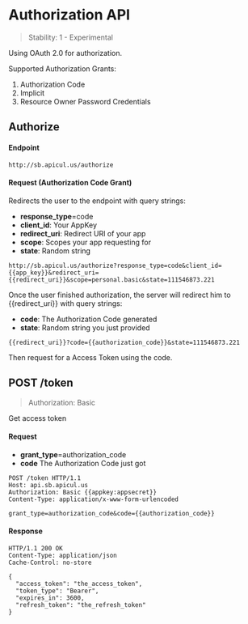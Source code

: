Authorization API
==========

> Stability: 1 - Experimental

Using OAuth 2.0 for authorization.

Supported Authorization Grants:

1. Authorization Code
2. Implicit
3. Resource Owner Password Credentials

## Authorize

#### Endpoint

```
http://sb.apicul.us/authorize
```

#### Request (Authorization Code Grant)

Redirects the user to the endpoint with query strings:

* **response_type**=code
* **client_id**: Your AppKey
* **redirect_uri**: Redirect URI of your app
* **scope**: Scopes your app requesting for
* **state**: Random string

```
http://sb.apicul.us/authorize?response_type=code&client_id={{app_key}}&redirect_uri={{redirect_uri}}&scope=personal.basic&state=111546873.221
```

Once the user finished authorization, the server will redirect him to {{redirect_uri}} with query strings:

* **code**: The Authorization Code generated
* **state**: Random string you just provided

```
{{redirect_uri}}?code={{authorization_code}}&state=111546873.221
```

Then request for a Access Token using the code.

## POST /token

> Authorization: Basic

Get access token

#### Request

* **grant_type**=authorization_code
* **code** The Authorization Code just got

```
POST /token HTTP/1.1
Host: api.sb.apicul.us
Authorization: Basic {{appkey:appsecret}}
Content-Type: application/x-www-form-urlencoded

grant_type=authorization_code&code={{authorization_code}}
```

#### Response

```
HTTP/1.1 200 OK
Content-Type: application/json
Cache-Control: no-store

{
  "access_token": "the_access_token",
  "token_type": "Bearer",
  "expires_in": 3600,
  "refresh_token": "the_refresh_token"
}
```
